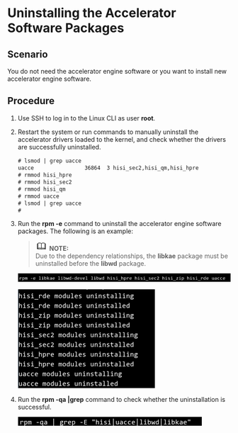 # Uninstalling the Accelerator Software Packages<a name="EN-US_TOPIC_0231142823"></a>

## Scenario<a name="section2994698"></a>

You do not need the accelerator engine software or you want to install new accelerator engine software.

## Procedure<a name="section26952287"></a>

1.  Use SSH to log in to the Linux CLI as user  **root**.
2.  Restart the system or run commands to manually uninstall the accelerator drivers loaded to the kernel, and check whether the drivers are successfully uninstalled.

    ```
    # lsmod | grep uacce 
    uacce                36864  3 hisi_sec2,hisi_qm,hisi_hpre 
    # rmmod hisi_hpre 
    # rmmod hisi_sec2  
    # rmmod hisi_qm 
    # rmmod uacce 
    # lsmod | grep uacce 
    #
    ```

3.  Run the  **rpm -e**  command to uninstall the accelerator engine software packages. The following is an example:

    >![](public_sys-resources/icon-note.gif) **NOTE:**   
    >Due to the dependency relationships, the  **libkae**  package must be uninstalled before the  **libwd**  package.  

    ![](figures/en-us_image_0231143196.png)

    ![](figures/en-us_image_0231143197.png)

4.  Run the  **rpm -qa |grep**  command to check whether the uninstallation is successful.

    ![](figures/en-us_image_0231143198.png)


